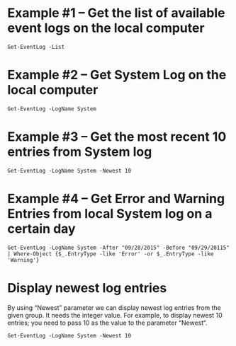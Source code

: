 

# Example #1 – Get the list of available event logs on the local computer
```
Get-EventLog -List
```

# Example #2 – Get System Log on the local computer
```
Get-EventLog -LogName System
```


# Example #3 – Get the most recent 10 entries from System log
```
Get-EventLog -LogName System -Newest 10
```

# Example #4 – Get Error and Warning Entries from local System log on a certain day
```
Get-EventLog -LogName System -After "09/28/2015" -Before "09/29/20115" | Where-Object {$_.EntryType -like 'Error' -or $_.EntryType -like 'Warning'}
```

# Display newest log entries
By using “Newest” parameter we can display newest log entries from the given group. It needs the integer value. For example, to display newest 10 entries; you need to pass 10 as the value to the parameter “Newest“.

```
Get-EventLog -LogName System -Newest 10
```
